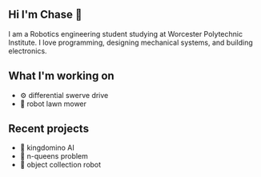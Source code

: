 ## Hi I'm Chase 👋
I am a Robotics engineering student studying at Worcester Polytechnic Institute. I love programming, designing mechanical systems, and building electronics. 

## What I'm working on
- ⚙️ differential swerve drive
- 🏡 robot lawn mower

## Recent projects
- 🏰 kingdomino AI
- 👑 n-queens problem
- 🤖 object collection robot
